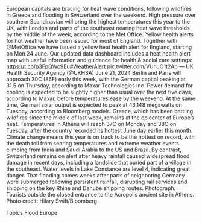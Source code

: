 European capitals are bracing for heat wave conditions, following wildfires in Greece and flooding in Switzerland over the weekend.
High pressure over southern Scandinavian will bring the highest temperatures this year to the UK, with London and parts of the southeast nearing heat wave thresholds by the middle of the week, according to the Met Office. Yellow health alerts for hot weather have been issued for most of England.
Together with @MetOffice we have issued a yellow heat health alert for England, starting on Mon 24 June. Our updated data dashboard includes a heat health alert map with useful information and guidance for health & social care settings: https://t.co/p3FpQWc9Eu#WeatherAlert pic.twitter.com/VUhJO1t2Ap
— UK Health Security Agency (@UKHSA) June 21, 2024
Berlin and Paris will approach 30C (86F) early this week, with the German capital peaking at 31.5 on Thursday, according to Maxar Technologies Inc.
Power demand for cooling is expected to be slightly higher than usual over the next five days, according to Maxar, before temperatures ease by the weekend. At the same time, German solar output is expected to peak at 43,148 megawatts on Tuesday, according to Bloomberg models.
Greece, which has been battling wildfires since the middle of last week, remains at the epicenter of Europe’s heat. Temperatures in Athens will reach 37C on Monday and 38C on Tuesday, after the country recorded its hottest June day earlier this month.
Climate change means this year is on track to be the hottest on record, with the death toll from searing temperatures and extreme weather events climbing from India and Saudi Arabia to the US and Brazil.
By contrast, Switzerland remains on alert after heavy rainfall caused widespread flood damage in recent days, including a landslide that buried part of a village in the southeast. Water levels in Lake Constance are level 4, indicating great danger.
That flooding comes weeks after parts of neighboring Germany were submerged following persistent rainfall, disrupting rail services and shipping on the key Rhine and Danube shipping routes.
Photograph: Tourists outside the closed entrance to the Acropolis ancient site in Athens. Photo credit: Hilary Swift/Bloomberg

Topics
Flood
Europe
